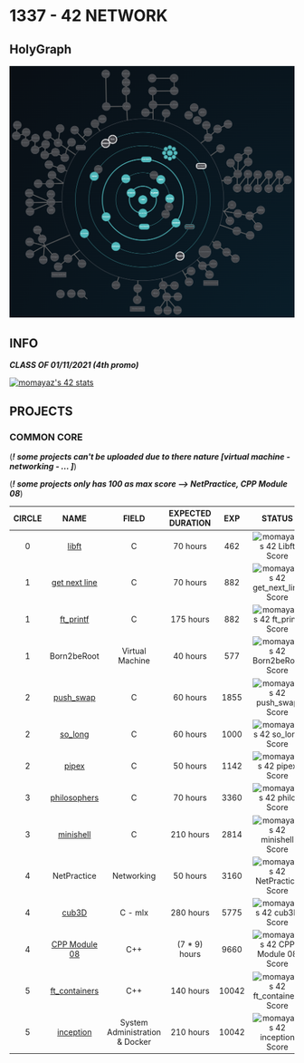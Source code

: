 # 1337 - 42 NETWORK

## HolyGraph
![](./HolyGraph3.png)
## INFO
***CLASS OF 01/11/2021 (4th promo)***

[![momayaz's 42 stats](https://badge42.vercel.app/api/v2/cl16atahm000609mbeff5wwta/stats?cursusId=21&coalitionId=73)](https://github.com/mayazmohamed)

## PROJECTS

### COMMON CORE

(***! some projects can't be uploaded due to there nature [virtual machine - networking - ... ]***)

(***! some projects only has 100 as max score --> NetPractice, CPP Module 08***)

| CIRCLE  | NAME | FIELD | EXPECTED DURATION | EXP | STATUS | LVL |
| :-: | :-: | :-: | :-: | :-: | :-: | :-: |
| 0 | [libft](./lvl_0/libft) | C | 70 hours | 462 | ![momayaz's 42 Libft Score](https://badge42.vercel.app/api/v2/cl16atahm000609mbeff5wwta/project/2395646) | 1.06 |
| 1 | [get next line](./lvl_1/get_next_line) | C | 70 hours | 882 | ![momayaz's 42 get_next_line Score](https://badge42.vercel.app/api/v2/cl16atahm000609mbeff5wwta/project/2410226)| 1.57 |
| 1 | [ft_printf](./lvl_1/ft_printf) | C | 175 hours | 882 | ![momayaz's 42 ft_printf Score](https://badge42.vercel.app/api/v2/cl16atahm000609mbeff5wwta/project/2425208)| 2.06 |
| 1 | Born2beRoot | Virtual Machine | 40 hours | 577 | ![momayaz's 42 Born2beRoot Score](https://badge42.vercel.app/api/v2/cl16atahm000609mbeff5wwta/project/2430292)| 2.29 |
| 2 | [push_swap](./lvl_2/push_swap) | C | 60 hours | 1855 | ![momayaz's 42 push_swap Score](https://badge42.vercel.app/api/v2/cl16atahm000609mbeff5wwta/project/2445480) | 3.02 |
| 2 | [so_long](./lvl_2/so_long) | C | 60 hours | 1000 | ![momayaz's 42 so_long Score](https://badge42.vercel.app/api/v2/cl16atahm000609mbeff5wwta/project/2457862) | 3.25 |
| 2 | [pipex](./lvl_2/pipex) | C | 50 hours | 1142 | ![momayaz's 42 pipex Score](https://badge42.vercel.app/api/v2/cl16atahm000609mbeff5wwta/project/2463057) | 3.50 |
| 3 | [philosophers](./lvl_3/philosophers) | C | 70 hours | 3360 | ![momayaz's 42 philo Score](https://badge42.vercel.app/api/v2/cl16atahm000609mbeff5wwta/project/2522279) | 4.08 |
| 3 | [minishell](./lvl_3/minishell) | C | 210 hours | 2814 | ![momayaz's 42 minishell Score](https://badge42.vercel.app/api/v2/cl16atahm000609mbeff5wwta/project/2529005) | 4.29 |
| 4 | NetPractice | Networking | 50 hours | 3160 | ![momayaz's 42 NetPractice Score](https://badge42.vercel.app/api/v2/cl16atahm000609mbeff5wwta/project/2540809) | 4.48 |
| 4 | [cub3D](./lvl_4/Cub3d) | C - mlx | 280 hours | 5775 | ![momayaz's 42 cub3D Score](https://badge42.vercel.app/api/v2/cl16atahm000609mbeff5wwta/project/2852332) | 4.91 |
| 4 | [CPP Module 08](./lvl_4/cpp_pool) | C++ | (7 * 9) hours | 9660 | ![momayaz's 42 CPP Module 08 Score](https://badge42.vercel.app/api/v2/cl16atahm000609mbeff5wwta/project/2598808) | 5.50 |
| 5 | [ft_containers](./lvl_5/ft_containers) | C++ | 140 hours | 10042 | ![momayaz's 42 ft_containers Score](https://badge42.vercel.app/api/v2/cl16atahm000609mbeff5wwta/project/2857335) | 6.23 |
| 5 | [inception](./lvl_5/inception) | System Administration & Docker | 210 hours | 10042 | ![momayaz's 42 inception Score](https://badge42.vercel.app/api/v2/cl16atahm000609mbeff5wwta/project/2919623) | 6.95 |


